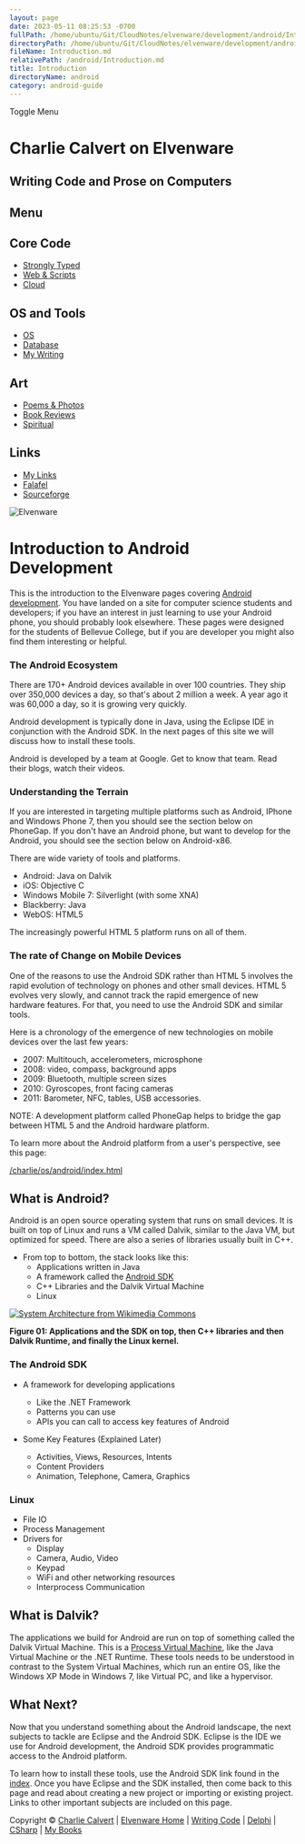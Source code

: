 ```yaml
---
layout: page
date: 2023-05-11 08:25:53 -0700
fullPath: /home/ubuntu/Git/CloudNotes/elvenware/development/android/Introduction.md
directoryPath: /home/ubuntu/Git/CloudNotes/elvenware/development/android
fileName: Introduction.md
relativePath: /android/Introduction.md
title: Introduction
directoryName: android
category: android-guide
---
```


Toggle Menu

Charlie Calvert on Elvenware
============================

Writing Code and Prose on Computers
-----------------------------------

Menu
----

Core Code
---------

-   [Strongly Typed](../index.html)
-   [Web & Scripts](../web/index.html)
-   [Cloud](../cloud/index.shtml)

OS and Tools
------------

-   [OS](../../os/index.html)
-   [Database](../database/index.html)
-   [My Writing](../../books/index.html)

Art
---

-   [Poems & Photos](../../Art/index.html)
-   [Book Reviews](../../books/reading/index.html)
-   [Spiritual](../../spirit/index.html)

Links
-----

-   [My Links](../../links.html)
-   [Falafel](http://www.falafel.com/)
-   [Sourceforge](http://sourceforge.net/projects/elvenware/)

![Elvenware](../../images/elvenwarelogo.png)

Introduction to Android Development
===================================

This is the introduction to the Elvenware pages covering
[Android](http://www.android.com/)
[development](http://developer.android.com/index.html). You have landed
on a site for computer science students and developers; if you have an
interest in just learning to use your Android phone, you should probably
look elsewhere. These pages were designed for the students of Bellevue
College, but if you are developer you might also find them interesting
or helpful.

### The Android Ecosystem

There are 170+ Android devices available in over 100 countries. They
ship over 350,000 devices a day, so that's about 2 million a week. A
year ago it was 60,000 a day, so it is growing very quickly.

Android development is typically done in Java, using the Eclipse IDE in
conjunction with the Android SDK. In the next pages of this site we will
discuss how to install these tools.

Android is developed by a team at Google. Get to know that team. Read
their blogs, watch their videos. 

### Understanding the Terrain

If you are interested in targeting multiple platforms such as Android,
IPhone and Windows Phone 7, then you should see the section below on
PhoneGap. If you don't have an Android phone, but want to develop for
the Android, you should see the section below on Android-x86. 

There are wide variety of tools and platforms.

-   Android: Java on Dalvik
-   iOS: Objective C
-   Windows Mobile 7: Silverlight (with some XNA)
-   Blackberry: Java
-   WebOS: HTML5

The increasingly powerful HTML 5 platform runs on all of them.

### The rate of Change on Mobile Devices

One of the reasons to use the Android SDK rather than HTML 5 involves
the rapid evolution of technology on phones and other small devices.
HTML 5 evolves very slowly, and cannot track the rapid emergence of new
hardware features. For that, you need to use the Android SDK and similar
tools.

Here is a chronology of the emergence of new technologies on mobile
devices over the last few years:

-   2007: Multitouch, accelerometers, microsphone
-   2008: video, compass, background apps
-   2009: Bluetooth, multiple screen sizes
-   2010: Gyroscopes, front facing cameras
-   2011: Barometer, NFC, tables, USB accessories.

NOTE: A development platform called PhoneGap helps to bridge the gap
between HTML 5 and the Android hardware platform.

To learn more about the Android platform from a user's perspective, see
this page:

[/charlie/os/android/index.html](/charlie/os/android/index.html)

What is Android?
----------------

Android is an open source operating system that runs on small devices.
It is built on top of Linux and runs a VM called Dalvik, similar to the
Java VM, but optimized for speed. There are also a series of libraries
usually built in C++.

-   From top to bottom, the stack looks like this:
    -   Applications written in Java
    -   A framework called the [Android
        SDK](http://developer.android.com/reference/android/widget/package-summary.html)
    -   C++ Libraries and the Dalvik Virtual Machine
    -   Linux

[![System Architecture from Wikimedia
Commons](images/systemArchitectureSmall.png)](images/SystemArchitecture.jpg)

**Figure 01: Applications and the SDK on top, then C++ libraries and
then Dalvik Runtime, and finally the Linux kernel.**

### The Android SDK

-   A framework for developing applications
    -   Like the .NET Framework
    -   Patterns you can use
    -   APIs you can call to access key features of Android

-   Some Key Features (Explained Later)
    -   Activities, Views, Resources, Intents
    -   Content Providers
    -   Animation, Telephone, Camera, Graphics

### Linux

-   File IO
-   Process Management
-   Drivers for
    -   Display
    -   Camera, Audio, Video
    -   Keypad
    -   WiFi and other networking resources
    -   Interprocess Communication

What is Dalvik?
---------------

The applications we build for Android are run on top of something called
the Dalvik Virtual Machine. This is a [Process Virtual
Machine](http://en.wikipedia.org/wiki/Virtual_machine#Process_virtual_machines),
like the Java Virtual Machine or the .NET Runtime. These tools needs to
be understood in contrast to the System Virtual Machines, which run an
entire OS, like the Windows XP Mode in Windows 7, like Virtual PC, and
like a hypervisor.

What Next?
----------

Now that you understand something about the Android landscape, the next
subjects to tackle are Eclipse and the Android SDK. Eclipse is the IDE
we use for Android development, the Android SDK provides programmatic
access to the Android platform.

To learn how to install these tools, use the Android SDK link found in
the [index](index.html). Once you have Eclipse and the SDK installed,
then come back to this page and read about creating a new project or
importing or existing project. Links to other important subjects are
included on this page.

Copyright © [Charlie Calvert](../../index.html) | [Elvenware
Home](../../index.html) | [Writing Code](../index.html) |
[Delphi](../delphi/index.html) | [CSharp](../csharp/index.html) | [My
Books](../../books/index.html)
